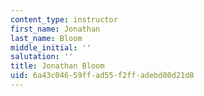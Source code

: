 ```yaml
---
content_type: instructor
first_name: Jonathan
last_name: Bloom
middle_initial: ''
salutation: ''
title: Jonathan Bloom
uid: 6a43c046-59ff-ad55-f2ff-adebd80d21d8
---
```

